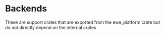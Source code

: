 # Backends

These are support crates that are exported from the ewe_platform crate but do not directly
depend on the internal crates
